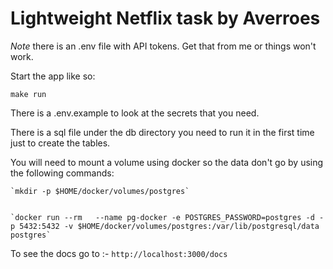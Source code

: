 # Lightweight Netflix task by Averroes
*Note* there is an .env file with API tokens. Get that from me or things won't work.

Start the app like so:

`make run`

There is a .env.example to look at the secrets that you need.

There is a sql file under the db directory you need to run it in the first time just to create the tables.

You will need to mount a volume using docker so the data don't go by using the following commands:

    `mkdir -p $HOME/docker/volumes/postgres`


    `docker run --rm   --name pg-docker -e POSTGRES_PASSWORD=postgres -d -p 5432:5432 -v $HOME/docker/volumes/postgres:/var/lib/postgresql/data  postgres`

To see the docs go to :- `http://localhost:3000/docs`